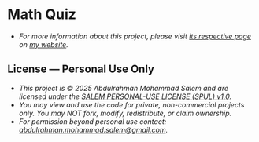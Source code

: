 # Math Quiz
- *For more information about this project, please visit [its respective page](https://abdulrahmanmohammadsalem.github.io/CppConsoleApps/Math-Quiz/) on [my website](https://abdulrahmanmohammadsalem.github.io).*

## License — Personal Use Only
- *This project is © 2025 Abdulrahman Mohammad Salem and are licensed under the [SALEM PERSONAL-USE LICENSE (SPUL) v1.0](https://github.com/AbdulrahmanMohammadSalem/My-Projects-Portfolio/blob/main/LICENSE).*
- *You may view and use the code for private, non-commercial projects only. You may NOT fork, modify, redistribute, or claim ownership.*
- *For permission beyond personal use contact: abdulrahman.mohammad.salem@gmail.com.*
